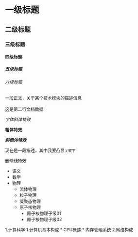 
# 一级标题
## 二级标题
### 三级标题
#### 四级标题
##### 五级标题
###### 六级标题

一段正文，关于某个技术模块的描述信息<br><br>
这是第二行文档数据


*字体斜体特效*

**粗体特效**

***斜粗体特效***

现在是一段描述，其中我要凸显`关键字`

~~删除线特效~~


* 语文
* 数学
* 物理
  * 流体物理
  * 粒子物理
  * 凝聚态物理
  * 原子核物理
    * 原子核物理子级01
    * 原子核物理子级02

1.计算科学
  1.计算机基本构成
    * CPU概述
    * 内存管理系统
  2.网络构成
